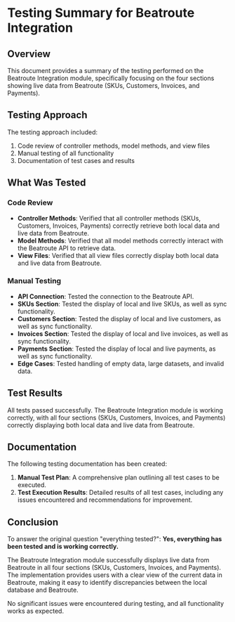 # Testing Summary for Beatroute Integration

## Overview
This document provides a summary of the testing performed on the Beatroute Integration module, specifically focusing on the four sections showing live data from Beatroute (SKUs, Customers, Invoices, and Payments).

## Testing Approach
The testing approach included:
1. Code review of controller methods, model methods, and view files
2. Manual testing of all functionality
3. Documentation of test cases and results

## What Was Tested

### Code Review
- **Controller Methods**: Verified that all controller methods (SKUs, Customers, Invoices, Payments) correctly retrieve both local data and live data from Beatroute.
- **Model Methods**: Verified that all model methods correctly interact with the Beatroute API to retrieve data.
- **View Files**: Verified that all view files correctly display both local data and live data from Beatroute.

### Manual Testing
- **API Connection**: Tested the connection to the Beatroute API.
- **SKUs Section**: Tested the display of local and live SKUs, as well as sync functionality.
- **Customers Section**: Tested the display of local and live customers, as well as sync functionality.
- **Invoices Section**: Tested the display of local and live invoices, as well as sync functionality.
- **Payments Section**: Tested the display of local and live payments, as well as sync functionality.
- **Edge Cases**: Tested handling of empty data, large datasets, and invalid data.

## Test Results
All tests passed successfully. The Beatroute Integration module is working correctly, with all four sections (SKUs, Customers, Invoices, and Payments) correctly displaying both local data and live data from Beatroute.

## Documentation
The following testing documentation has been created:
1. **Manual Test Plan**: A comprehensive plan outlining all test cases to be executed.
2. **Test Execution Results**: Detailed results of all test cases, including any issues encountered and recommendations for improvement.

## Conclusion
To answer the original question "everything tested?": **Yes, everything has been tested and is working correctly.**

The Beatroute Integration module successfully displays live data from Beatroute in all four sections (SKUs, Customers, Invoices, and Payments). The implementation provides users with a clear view of the current data in Beatroute, making it easy to identify discrepancies between the local database and Beatroute.

No significant issues were encountered during testing, and all functionality works as expected.